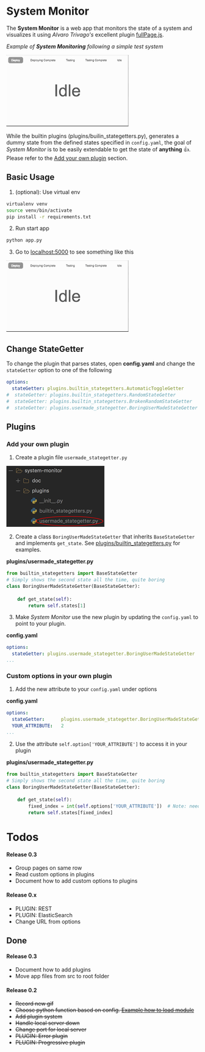 
# System Monitor
The **System Monitor** is a web app that monitors the state of a system and visualizes it using *Alvaro Trivago's* excellent plugin [fullPage.js](https://alvarotrigo.com/fullPage/). 

_Example of **System Monitoring** following a simple test system_

![alt text](doc/example.gif "Example of monitoring")

While the builtin plugins (plugins/builin_stategetters.py), generates a dummy state from the defined states specified in `config.yaml`, the goal of *System Monitor* is to be easily extendable to get the state of **anything** :+1:.
Please refer to the [Add your own plugin](#guide-add-your-own-plugin) section.

## Basic Usage

1. (optional): Use virtual env 
```bash
virtualenv venv
source venv/bin/activate
pip install -r requirements.txt 
```
2. Run start app
```bash
python app.py
```
3. Go to [localhost:5000](http://localhost:5000) to see something like this


![alt text](doc/example.gif "Example of monitoring")

## Change StateGetter
To change the plugin that parses states, open **config.yaml** and change the `stateGetter` option to one of the following
```yaml
options:
  stateGetter: plugins.builtin_stategetters.AutomaticToggleGetter
#  stateGetter: plugins.builtin_stategetters.RandomStateGetter
#  stateGetter: plugins.builtin_stategetters.BrokenRandomStateGetter
#  stateGetter: plugins.usermade_stategetter.BoringUserMadeStateGetter
```

## Plugins
### Add your own plugin
1. Create a plugin file `usermade_stategetter.py`

![alt text](doc/new_plugin.png "Path to user made stategetter" )

2. Create a class `BoringUserMadeStateGetter` that inherits `BaseStateGetter` and implements `get_state`. See [plugins/builtin_stategetters.py](plugins/builtin_stategetters.py) for examples.

**plugins/usermade_stategetter.py**
```python
from builtin_stategetters import BaseStateGetter
# Simply shows the second state all the time, quite boring
class BoringUserMadeStateGetter(BaseStateGetter):

    def get_state(self):
        return self.states[1]
```
3. Make *System Monitor* use the new plugin by updating the `config.yaml` to point to your plugin.

**config.yaml**
```yaml
options:
  stateGetter: plugins.usermade_stategetter.BoringUserMadeStateGetter
...
```


### Custom options in your own plugin
1. Add the new attribute to your `config.yaml` under options

**config.yaml**
```yaml
options:
  stateGetter:      plugins.usermade_stategetter.BoringUserMadeStateGetter
  YOUR_ATTRIBUTE:   2
...
```
2. Use the attribute `self.option['YOUR_ATTRIBUTE']` to access it in your plugin

**plugins/usermade_stategetter.py**
```python
from builtin_stategetters import BaseStateGetter
# Simply shows the second state all the time, quite boring
class BoringUserMadeStateGetter(BaseStateGetter):

    def get_state(self):
        fixed_index = int(self.options['YOUR_ATTRIBUTE'])  # Note: need to convert from string to int
        return self.states[fixed_index]
```

# Todos
#### Release 0.3
* Group pages on same row
* Read custom options in plugins
* Document how to add custom options to plugins

#### Release 0.x
* PLUGIN: REST
* PLUGIN: ElasticSearch
* Change URL from options

## Done
#### Release 0.3
* Document how to add plugins
* Move app files from src to root folder

#### Release 0.2
* ~~Record new gif~~
* ~~Choose python function based on config. [Example how to load module](https://stackoverflow.com/questions/3061/calling-a-function-of-a-module-by-using-its-name-a-string)~~
* ~~Add plugin system~~
* ~~Handle local server down~~
* ~~Change port for local server~~
* ~~PLUGIN: Error plugin~~
* ~~PLUGIN: Progressive plugin~~